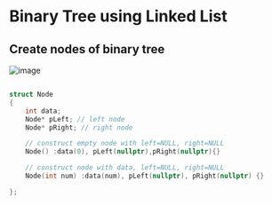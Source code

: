 # Binary Tree using Linked List

## Create nodes of binary tree

![image](https://github.com/smitesht/datastructures/assets/52151346/1d4f1718-d858-4a12-82bb-a186b63fbe6c)


```c++

struct Node
{
    int data;
    Node* pLeft; // left node
    Node* pRight; // right node

    // construct empty node with left=NULL, right=NULL
    Node() :data(0), pLeft(nullptr),pRight(nullptr){}

    // construct node with data, left=NULL, right=NULL
    Node(int num) :data(num), pLeft(nullptr), pRight(nullptr) {}

};

```
